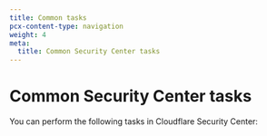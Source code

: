 ```yaml
---
title: Common tasks
pcx-content-type: navigation
weight: 4
meta:
  title: Common Security Center tasks
---
```


# Common Security Center tasks

You can perform the following tasks in Cloudflare Security Center:

<DirectoryListing path="/tasks"/>
